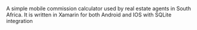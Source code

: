 A simple mobile commission calculator used by real estate agents in South Africa. It is written in Xamarin for both Android and IOS with SQLite integration
